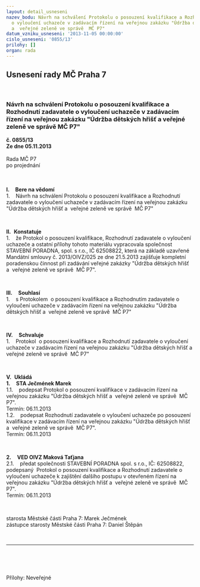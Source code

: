 ```yaml
---
layout: detail_usneseni
nazev_bodu: Návrh na schválení Protokolu o posouzení kvalifikace a Rozhodnutí zadavatele
  o vyloučení uchazeče v zadávacím řízení na veřejnou zakázku "Údržba dětských hřišť
  a  veřejné zeleně ve správě  MČ P7"
datum_vzniku_usneseni: '2013-11-05 00:00:00'
cislo_usneseni: '0855/13'
prilohy: []
organ: rada
---
```

<div id="ucUsn_pList" class="usn">
	<span><h2>Usnesení rady MČ Praha 7 </h2>
<br></span><div class="standBody">
<span><h3>Návrh na schválení Protokolu o posouzení kvalifikace a Rozhodnutí zadavatele o vyloučení uchazeče v zadávacím řízení na veřejnou zakázku "Údržba dětských hřišť a  veřejné zeleně ve správě  MČ P7"</h3></span><div class="center">
		<strong>č. 0855/13</strong><br>
	</div>
<div class="center">
		<strong>Ze dne 05.11.2013</strong><br><br>
	</div>Rada MČ P7<br>po projednání<br><br><br><p class="Nadpis1"><strong>I.</strong>    <strong>Bere na vědomí<br></strong>1.    Návrh na schválení Protokolu o posouzení kvalifikace a Rozhodnutí zadavatele o vyloučení uchazeče v zadávacím řízení na veřejnou zakázku "Údržba dětských hřišť a  veřejné zeleně ve správě  MČ P7"</p>
<br><p class="Nadpis1"><strong>II.</strong>  <strong>Konstatuje<br></strong>1.    že Protokol o posouzení kvalifikace, Rozhodnutí zadavatele o vyloučení uchazeče a ostatní přílohy tohoto materiálu vypracovala společnost STAVEBNÍ PORADNA, spol. s r.o., IČ 62508822, která na základě uzavřené Mandátní smlouvy č. 2013/OIVZ/025 ze dne 21.5.2013 zajišťuje kompletní poradenskou činnost při zadávání veřejné zakázky "Údržba dětských hřišť a  veřejné zeleně ve správě  MČ P7".</p>
<br><p class="Nadpis1"><strong>III.</strong>    <strong>Souhlasí<br></strong>1.    s Protokolem  o posouzení kvalifikace a Rozhodnutím zadavatele o vyloučení uchazeče v zadávacím řízení na veřejnou zakázku "Údržba dětských hřišť a  veřejné zeleně ve správě  MČ P7"</p>
<br><p class="Nadpis1"><strong>IV.</strong>    <strong>Schvaluje<br></strong>1.    Protokol  o posouzení kvalifikace a Rozhodnutí zadavatele o vyloučení uchazeče v zadávacím řízení na veřejnou zakázku "Údržba dětských hřišť a  veřejné zeleně ve správě  MČ P7"</p>
<br><p class="Nadpis1"><strong>V.</strong>  <strong>Ukládá<br></strong><strong>1.</strong>    <strong>STA Ječmének Marek<br></strong>1.1.    podepsat Protokol o posouzení kvalifikace v zadávacím řízení na veřejnou zakázku "Údržba dětských hřišť a  veřejné zeleně ve správě  MČ P7".<br>Termín: 06.11.2013<br>1.2.    podepsat Rozhodnutí zadavatele o vyloučení uchazeče po posouzení kvalifikace v zadávacím řízení na veřejnou zakázku "Údržba dětských hřišť a  veřejné zeleně ve správě  MČ P7".<br>Termín: 06.11.2013</p>
<br><p class="Nadpis2t"><strong>2.</strong>    <strong>VED OIVZ Maková Taťjana<br></strong>2.1.    předat společnosti STAVEBNÍ PORADNA spol. s r.o., IČ: 62508822, podepsaný  Protokol o posouzení kvalifikace a Rozhodnutí zadavatele o vyloučení uchazeče k zajištění dalšího postupu v otevřeném řízení na veřejnou zakázku "Údržba dětských hřišť a  veřejné zeleně ve správě  MČ P7".<br>Termín: 06.11.2013<strong></strong> </p>
<br><p>starosta Městské části Praha 7: Marek Ječmének<br>zástupce starosty Městské části Praha 7: Daniel Štěpán </p>
<br><hr>
<br><br><p><br>Přílohy: Neveřejné</p>
</div>
</div>
